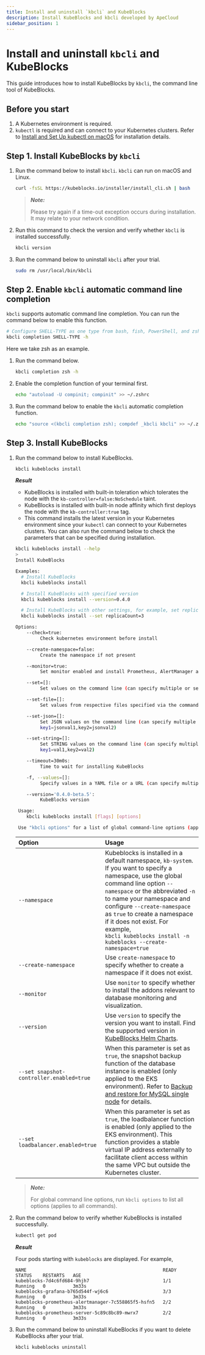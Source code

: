 ```yaml
---
title: Install and uninstall `kbcli` and KubeBlocks
description: Install KubeBlocks and kbcli developed by ApeCloud
sidebar_position: 1
---
```


# Install and uninstall `kbcli` and KubeBlocks

This guide introduces how to install KubeBlocks by `kbcli`, the command line tool of KubeBlocks.

## Before you start

1. A Kubernetes environment is required.
2. `kubectl` is required and can connect to your Kubernetes clusters. Refer to [Install and Set Up kubectl on macOS](https://kubernetes.io/docs/tasks/tools/install-kubectl-macos/) for installation details.
   
## Step 1. Install KubeBlocks by `kbcli`

1. Run the command below to install `kbcli`. `kbcli` can run on macOS and Linux.
   ```bash
   curl -fsSL https://kubeblocks.io/installer/install_cli.sh | bash
   ```

   > ***Note:***
   > 
   > Please try again if a time-out exception occurs during installation. It may relate to your network condition.
2. Run this command to check the version and verify whether `kbcli` is installed successfully.
   ```bash
   kbcli version
   ```
3. Run the command below to uninstall `kbcli` after your trial.
   ```bash
   sudo rm /usr/local/bin/kbcli
   ```

## Step 2. Enable `kbcli` automatic command line completion

`kbcli` supports automatic command line completion. You can run the command below to enable this function.

```bash
# Configure SHELL-TYPE as one type from bash, fish, PowerShell, and zsh
kbcli completion SHELL-TYPE -h
```

Here we take zsh as an example.

1. Run the command below.
   ```bash
   kbcli completion zsh -h
   ```
2. Enable the completion function of your terminal first.
   ```bash
   echo "autoload -U compinit; compinit" >> ~/.zshrc
   ```
3. Run the command below to enable the `kbcli` automatic completion function.
   ```bash
   echo "source <(kbcli completion zsh); compdef _kbcli kbcli" >> ~/.zshrc
   ```

## Step 3. Install KubeBlocks

1. Run the command below to install KubeBlocks.
   ```bash
   kbcli kubeblocks install
   ```
   ***Result***

   * KubeBlocks is installed with built-in toleration which tolerates the node with the `kb-controller=false:NoSchedule` taint.
   * KubeBlocks is installed with built-in node affinity which first deploys the node with the `kb-controller:true` tag.
   * This command installs the latest version in your Kubernetes environment since your `kubectl` can connect to your Kubernetes clusters.
   You can also run the command below to check the parameters that can be specified during installation.
   ```bash
   kbcli kubeblocks install --help
   >
   Install KubeBlocks

   Examples:
     # Install KubeBlocks
     kbcli kubeblocks install

     # Install KubeBlocks with specified version
     kbcli kubeblocks install --version=0.4.0

     # Install KubeBlocks with other settings, for example, set replicaCount to 3
     kbcli kubeblocks install --set replicaCount=3

   Options:
       --check=true:
	        Check kubernetes environment before install

       --create-namespace=false:
	        Create the namespace if not present

       --monitor=true:
	        Set monitor enabled and install Prometheus, AlertManager and Grafana (default true)

       --set=[]:
	        Set values on the command line (can specify multiple or separate values with commas: key1=val1,key2=val2)

       --set-file=[]:
	        Set values from respective files specified via the command line (can specify multiple or separate values with commas: key1=path1,key2=path2)

       --set-json=[]:
	        Set JSON values on the command line (can specify multiple or separate values with commas:
	        key1=jsonval1,key2=jsonval2)

       --set-string=[]:
	        Set STRING values on the command line (can specify multiple or separate values with commas:
	        key1=val1,key2=val2)

       --timeout=30m0s:
	        Time to wait for installing KubeBlocks

       -f, --values=[]:
	        Specify values in a YAML file or a URL (can specify multiple)

       --version='0.4.0-beta.5':
	        KubeBlocks version

    Usage:
       kbcli kubeblocks install [flags] [options]

    Use "kbcli options" for a list of global command-line options (applies to all commands).
   ```
   
   | **Option**       | **Usage**         |
   | :--              | :--               |
   | `--namespace` | Kubeblocks is installed in a default namespace, `kb-system`. If you want to specify a namespace, use the global command line option `--namespace` or the abbreviated `-n` to name your namespace and configure `--create-namespace` as `true` to create a namespace if it does not exist. For example, <br />```kbcli kubeblocks install -n kubeblocks --create-namespace=true``` |
   | `--create-namespace` | Use `create-namespace` to specify whether to create a namespace if it does not exist.|
   | `--monitor`      | Use `monitor` to specify whether to install the addons relevant to database monitoring and visualization.|
   | `--version`      | Use `version` to specify the version you want to install. Find the supported version in [KubeBlocks Helm Charts](https://github.com/apecloud/helm-charts).|
   | `--set snapshot-controller.enabled=true` | When this parameter is set as `true`, the snapshot backup function of the database instance is enabled (only applied to the EKS environment). Refer to [Backup and restore for MySQL single node](../manage_mysql_database_with_kubeblocks/backup_restore/backup_and_restore_for_MySQL_standalone.md) for details.|
   | `--set loadbalancer.enabled=true` | When this parameter is set as `true`, the loadbalancer function is enabled (only applied to the EKS environment). This function provides a stable virtual IP address externally to facilitate client access within the same VPC but outside the Kubernetes cluster.|

   > ***Note:***
   > 
   > For global command line options, run `kbcli options` to list all options (applies to all commands).

2. Run the command below to verify whether KubeBlocks is installed successfully.
   ```bash
   kubectl get pod
   ```

   ***Result***

   Four pods starting with `kubeblocks` are displayed. For example,
   ```
   NAME                                                  READY   STATUS    RESTARTS   AGE
   kubeblocks-7d4c6fd684-9hjh7                           1/1     Running   0          3m33s
   kubeblocks-grafana-b765d544f-wj6c6                    3/3     Running   0          3m33s
   kubeblocks-prometheus-alertmanager-7c558865f5-hsfn5   2/2     Running   0          3m33s
   kubeblocks-prometheus-server-5c89c8bc89-mwrx7         2/2     Running   0          3m33s
   ```
3. Run the command below to uninstall KubeBlocks if you want to delete KubeBlocks after your trial.
   ```bash
   kbcli kubeblocks uninstall
   ```
